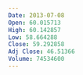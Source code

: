 ```yaml
---
Date: 2013-07-08
Open: 60.015713
High: 60.142857
Low: 58.664288
Close: 59.292858
Adj Close: 46.51366
Volume: 74534600
---
```

